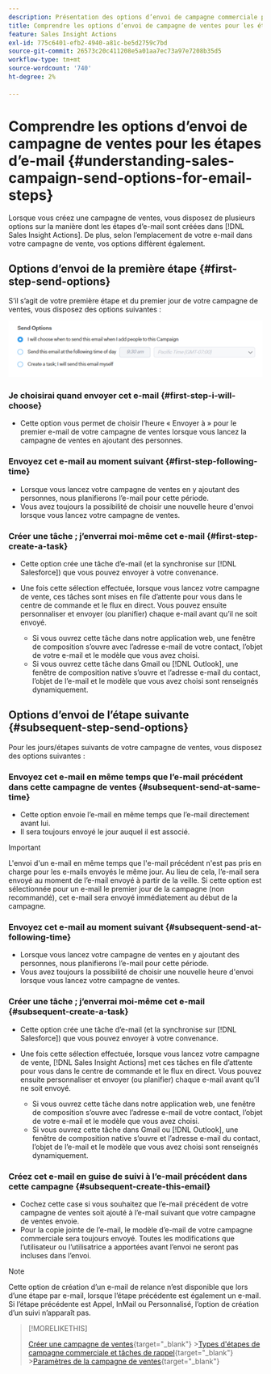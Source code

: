 ```yaml
---
description: Présentation des options d’envoi de campagne commerciale pour les étapes d’e-mail - Documents Marketo - Documentation du produit
title: Comprendre les options d’envoi de campagne de ventes pour les étapes d’e-mail
feature: Sales Insight Actions
exl-id: 775c6401-efb2-4940-a81c-be5d2759c7bd
source-git-commit: 26573c20c411208e5a01aa7ec73a97e7208b35d5
workflow-type: tm+mt
source-wordcount: '740'
ht-degree: 2%

---
```


# Comprendre les options d’envoi de campagne de ventes pour les étapes d’e-mail {#understanding-sales-campaign-send-options-for-email-steps}

Lorsque vous créez une campagne de ventes, vous disposez de plusieurs options sur la manière dont les étapes d’e-mail sont créées dans [!DNL Sales Insight Actions]. De plus, selon l’emplacement de votre e-mail dans votre campagne de vente, vos options diffèrent également.

## Options d’envoi de la première étape {#first-step-send-options}

S’il s’agit de votre première étape et du premier jour de votre campagne de ventes, vous disposez des options suivantes :

![](assets/understanding-sales-campaign-send-options-for-email-steps-1.png)

### Je choisirai quand envoyer cet e-mail {#first-step-i-will-choose}

* Cette option vous permet de choisir l’heure « Envoyer à » pour le premier e-mail de votre campagne de ventes lorsque vous lancez la campagne de ventes en ajoutant des personnes.

### Envoyez cet e-mail au moment suivant {#first-step-following-time}

* Lorsque vous lancez votre campagne de ventes en y ajoutant des personnes, nous planifierons l’e-mail pour cette période.
* Vous avez toujours la possibilité de choisir une nouvelle heure d&#39;envoi lorsque vous lancez votre campagne de ventes.

### Créer une tâche ; j’enverrai moi-même cet e-mail {#first-step-create-a-task}

* Cette option crée une tâche d’e-mail (et la synchronise sur [!DNL Salesforce]) que vous pouvez envoyer à votre convenance.
* Une fois cette sélection effectuée, lorsque vous lancez votre campagne de vente, ces tâches sont mises en file d’attente pour vous dans le centre de commande et le flux en direct. Vous pouvez ensuite personnaliser et envoyer (ou planifier) chaque e-mail avant qu’il ne soit envoyé.

   * Si vous ouvrez cette tâche dans notre application web, une fenêtre de composition s’ouvre avec l’adresse e-mail de votre contact, l’objet de votre e-mail et le modèle que vous avez choisi.
   * Si vous ouvrez cette tâche dans Gmail ou [!DNL Outlook], une fenêtre de composition native s’ouvre et l’adresse e-mail du contact, l’objet de l’e-mail et le modèle que vous avez choisi sont renseignés dynamiquement.

## Options d’envoi de l’étape suivante {#subsequent-step-send-options}

Pour les jours/étapes suivants de votre campagne de ventes, vous disposez des options suivantes :

### Envoyez cet e-mail en même temps que l’e-mail précédent dans cette campagne de ventes {#subsequent-send-at-same-time}

* Cette option envoie l’e-mail en même temps que l’e-mail directement avant lui.
* Il sera toujours envoyé le jour auquel il est associé.

>[!IMPORTANT]
>
>L&#39;envoi d&#39;un e-mail en même temps que l&#39;e-mail précédent n&#39;est pas pris en charge pour les e-mails envoyés le même jour. Au lieu de cela, l’e-mail sera envoyé au moment de l’e-mail envoyé à partir de la veille. Si cette option est sélectionnée pour un e-mail le premier jour de la campagne (non recommandé), cet e-mail sera envoyé immédiatement au début de la campagne.

### Envoyez cet e-mail au moment suivant {#subsequent-send-at-following-time}

* Lorsque vous lancez votre campagne de ventes en y ajoutant des personnes, nous planifierons l’e-mail pour cette période.
* Vous avez toujours la possibilité de choisir une nouvelle heure d&#39;envoi lorsque vous lancez votre campagne de ventes.

### Créer une tâche ; j’enverrai moi-même cet e-mail {#subsequent-create-a-task}

* Cette option crée une tâche d’e-mail (et la synchronise sur [!DNL Salesforce]) que vous pouvez envoyer à votre convenance.
* Une fois cette sélection effectuée, lorsque vous lancez votre campagne de vente, [!DNL Sales Insight Actions] met ces tâches en file d’attente pour vous dans le centre de commande et le flux en direct. Vous pouvez ensuite personnaliser et envoyer (ou planifier) chaque e-mail avant qu’il ne soit envoyé.

   * Si vous ouvrez cette tâche dans notre application web, une fenêtre de composition s’ouvre avec l’adresse e-mail de votre contact, l’objet de votre e-mail et le modèle que vous avez choisi.
   * Si vous ouvrez cette tâche dans Gmail ou [!DNL Outlook], une fenêtre de composition native s’ouvre et l’adresse e-mail du contact, l’objet de l’e-mail et le modèle que vous avez choisi sont renseignés dynamiquement.

### Créez cet e-mail en guise de suivi à l’e-mail précédent dans cette campagne {#subsequent-create-this-email}

* Cochez cette case si vous souhaitez que l’e-mail précédent de votre campagne de ventes soit ajouté à l’e-mail suivant que votre campagne de ventes envoie.
* Pour la copie jointe de l’e-mail, le modèle d’e-mail de votre campagne commerciale sera toujours envoyé. Toutes les modifications que l’utilisateur ou l’utilisatrice a apportées avant l’envoi ne seront pas incluses dans l’envoi.

>[!NOTE]
>
>Cette option de création d’un e-mail de relance n’est disponible que lors d’une étape par e-mail, lorsque l’étape précédente est également un e-mail. Si l’étape précédente est Appel, InMail ou Personnalisé, l’option de création d’un suivi n’apparaît pas.

>[!MORELIKETHIS]
>
>[Créer une campagne de ventes](/help/marketo/product-docs/marketo-sales-insight/actions/campaigns/create-a-sales-campaign.md){target="_blank"}
>&#x200B;>[Types d&#39;étapes de campagne commerciale et tâches de rappel](/help/marketo/product-docs/marketo-sales-insight/actions/campaigns/sales-campaign-step-types-and-reminder-tasks.md){target="_blank"}
>&#x200B;>[Paramètres de la campagne de ventes](/help/marketo/product-docs/marketo-sales-insight/actions/campaigns/sales-campaign-settings.md){target="_blank"}

